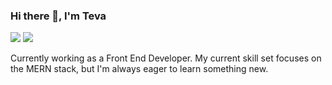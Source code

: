 ### Hi there 👋, I'm Teva

[![](https://img.shields.io/badge/-@tevahenry-%231DA1F2?style=plastic&logo=twitter&logoColor=ffffff)](https://twitter.com/tevahenry)
[![](https://img.shields.io/website?color=%23033159&style=plastic&up_message=tevahenry.com&url=https%3A%2F%2Ftevahenry.com)](https://tevahenry.com)

Currently working as a Front End Developer.
My current skill set focuses on the MERN stack, but I'm always eager to learn something new.

<!--
**TevaHenry/TevaHenry** is a ✨ _special_ ✨ repository because its `README.md` (this file) appears on your GitHub profile.

Here are some ideas to get you started:

- 🔭 I’m currently working on ...
- 🌱 I’m currently learning ...
- 👯 I’m looking to collaborate on ...
- 🤔 I’m looking for help with ...
- 💬 Ask me about ...
- 📫 How to reach me: ...
- 😄 Pronouns: ...
- ⚡ Fun fact: ...
-->
